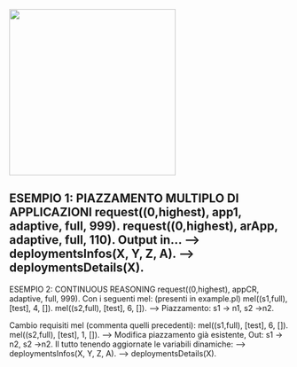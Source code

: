<img src="https://github.com/di-unipi-socc/osmolog/blob/master/img/logo.png" width="300">



ESEMPIO 1: PIAZZAMENTO MULTIPLO DI APPLICAZIONI
request((0,highest), app1, adaptive, full, 999).
request((0,highest), arApp, adaptive, full, 110).
Output in...
--> deploymentsInfos(X, Y, Z, A).
--> deploymentsDetails(X).
------------------------------------------------------------------------------------------------
ESEMPIO 2: CONTINUOUS REASONING
request((0,highest), appCR, adaptive, full, 999).
Con i seguenti mel: (presenti in example.pl)
mel((s1,full), [test], 4, []).
mel((s2,full), [test], 6, []).
--> Piazzamento: s1 -> n1, s2 ->n2.

Cambio requisiti mel (commenta quelli precedenti): 
 mel((s1,full), [test], 6, []).
 mel((s2,full), [test], 1, []).
 --> Modifica piazzamento già esistente, Out: s1 -> n2, s2 ->n2.
 Il tutto tenendo aggiornate le variabili dinamiche:
--> deploymentsInfos(X, Y, Z, A).
--> deploymentsDetails(X).



